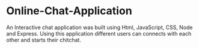 # Online-Chat-Application
An Interactive chat application was built using Html, JavaScript, CSS, Node and Express. Using this application different users can connects with each other and starts their chitchat.
